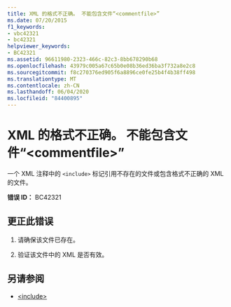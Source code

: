 ```yaml
---
title: XML 的格式不正确。 不能包含文件“<commentfile>”
ms.date: 07/20/2015
f1_keywords:
- vbc42321
- bc42321
helpviewer_keywords:
- BC42321
ms.assetid: 96611980-2323-466c-82c3-8bb678290b68
ms.openlocfilehash: 43979c005a67c65b0e08b36ed36ba3f732a8e2c8
ms.sourcegitcommit: f8c270376ed905f6a8896ce0fe25b4f4b38ff498
ms.translationtype: MT
ms.contentlocale: zh-CN
ms.lasthandoff: 06/04/2020
ms.locfileid: "84400895"
---
```

# <a name="badly-formed-xml-file-commentfile-cannot-be-included"></a>XML 的格式不正确。 不能包含文件“\<commentfile>”
一个 XML 注释中的 `<include>` 标记引用不存在的文件或包含格式不正确的 XML 的文件。  
  
 **错误 ID：** BC42321  
  
## <a name="to-correct-this-error"></a>更正此错误  
  
1. 请确保该文件已存在。  
  
2. 验证该文件中的 XML 是否有效。  
  
## <a name="see-also"></a>另请参阅

- [\<include>](../language-reference/xmldoc/include.md)
